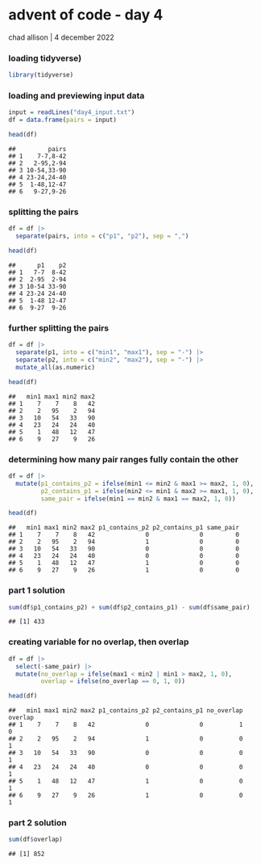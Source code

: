 advent of code - day 4
================
chad allison \| 4 december 2022

### loading tidyverse)

``` r
library(tidyverse)
```

### loading and previewing input data

``` r
input = readLines("day4_input.txt")
df = data.frame(pairs = input)

head(df)
```

    ##         pairs
    ## 1    7-7,8-42
    ## 2   2-95,2-94
    ## 3 10-54,33-90
    ## 4 23-24,24-40
    ## 5  1-48,12-47
    ## 6   9-27,9-26

### splitting the pairs

``` r
df = df |>
  separate(pairs, into = c("p1", "p2"), sep = ",")

head(df)
```

    ##      p1    p2
    ## 1   7-7  8-42
    ## 2  2-95  2-94
    ## 3 10-54 33-90
    ## 4 23-24 24-40
    ## 5  1-48 12-47
    ## 6  9-27  9-26

### further splitting the pairs

``` r
df = df |>
  separate(p1, into = c("min1", "max1"), sep = "-") |>
  separate(p2, into = c("min2", "max2"), sep = "-") |>
  mutate_all(as.numeric)

head(df)
```

    ##   min1 max1 min2 max2
    ## 1    7    7    8   42
    ## 2    2   95    2   94
    ## 3   10   54   33   90
    ## 4   23   24   24   40
    ## 5    1   48   12   47
    ## 6    9   27    9   26

### determining how many pair ranges fully contain the other

``` r
df = df |>
  mutate(p1_contains_p2 = ifelse(min1 <= min2 & max1 >= max2, 1, 0),
         p2_contains_p1 = ifelse(min2 <= min1 & max2 >= max1, 1, 0),
         same_pair = ifelse(min1 == min2 & max1 == max2, 1, 0))

head(df)
```

    ##   min1 max1 min2 max2 p1_contains_p2 p2_contains_p1 same_pair
    ## 1    7    7    8   42              0              0         0
    ## 2    2   95    2   94              1              0         0
    ## 3   10   54   33   90              0              0         0
    ## 4   23   24   24   40              0              0         0
    ## 5    1   48   12   47              1              0         0
    ## 6    9   27    9   26              1              0         0

### part 1 solution

``` r
sum(df$p1_contains_p2) + sum(df$p2_contains_p1) - sum(df$same_pair)
```

    ## [1] 433

### creating variable for no overlap, then overlap

``` r
df = df |>
  select(-same_pair) |>
  mutate(no_overlap = ifelse(max1 < min2 | min1 > max2, 1, 0),
         overlap = ifelse(no_overlap == 0, 1, 0))

head(df)
```

    ##   min1 max1 min2 max2 p1_contains_p2 p2_contains_p1 no_overlap overlap
    ## 1    7    7    8   42              0              0          1       0
    ## 2    2   95    2   94              1              0          0       1
    ## 3   10   54   33   90              0              0          0       1
    ## 4   23   24   24   40              0              0          0       1
    ## 5    1   48   12   47              1              0          0       1
    ## 6    9   27    9   26              1              0          0       1

### part 2 solution

``` r
sum(df$overlap)
```

    ## [1] 852
